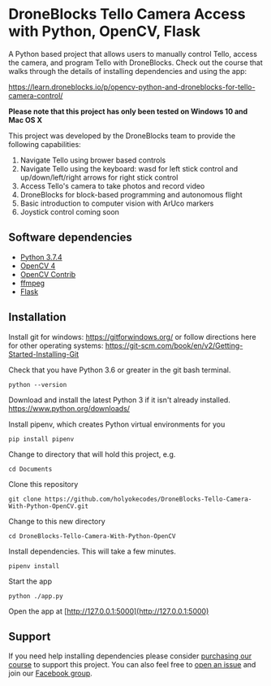 # DroneBlocks Tello Camera Access with Python, OpenCV, Flask

A Python based project that allows users to manually control Tello, access the camera, and program Tello with DroneBlocks. Check out the course that walks through the details of installing dependencies and using the app:

https://learn.droneblocks.io/p/opencv-python-and-droneblocks-for-tello-camera-control/

**Please note that this project has only been tested on Windows 10 and Mac OS X**

This project was developed by the DroneBlocks team to provide the following capabilities:

1. Navigate Tello using brower based controls
2. Navigate Tello using the keyboard: wasd for left stick control and up/down/left/right arrows for right stick control
3. Access Tello's camera to take photos and record video
4. DroneBlocks for block-based programming and autonomous flight
5. Basic introduction to computer vision with ArUco markers
6. Joystick control coming soon

## Software dependencies

* [Python 3.7.4](https://www.python.org/downloads/)
* [OpenCV 4](https://opencv.org/opencv-4-0/)
* [OpenCV Contrib](https://pypi.org/project/opencv-contrib-python/)
* [ffmpeg](https://github.com/kkroening/ffmpeg-python)
* [Flask](https://github.com/pallets/flask)

## Installation

Install git for windows: https://gitforwindows.org/ or follow directions here for other operating systems: https://git-scm.com/book/en/v2/Getting-Started-Installing-Git

Check that you have Python 3.6 or greater in the git bash terminal.
```
python --version
```

Download and install the latest Python 3 if it isn't already installed. https://www.python.org/downloads/

Install pipenv, which creates Python virtual environments for you
```
pip install pipenv
```

Change to directory that will hold this project, e.g.
```
cd Documents
```

Clone this repository
```
git clone https://github.com/holyokecodes/DroneBlocks-Tello-Camera-With-Python-OpenCV.git
```

Change to this new directory
```
cd DroneBlocks-Tello-Camera-With-Python-OpenCV
```

Install dependencies. This will take a few minutes.
```
pipenv install
```

Start the app
```
python ./app.py
```

Open the app at [http://127.0.0.1:5000](http://127.0.0.1:5000)

## Support
If you need help installing dependencies please consider [purchasing our course](https://learn.droneblocks.io/p/opencv-python-and-droneblocks-for-tello-camera-control) to support this project. You can also feel free to [open an issue](https://github.com/dbaldwin/DroneBlocks-Tello-Camera-With-Python-OpenCV/issues) and join our [Facebook group](https://www.facebook.com/groups/droneblocks/).
